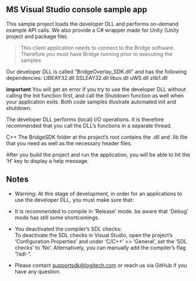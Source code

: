 ## MS Visual Studio console sample app

This sample project  loads the developer DLL and performs on-demand example API calls. We also provide a C# wrapper made for Unity (Unity project and package file). 

> This client application needs to connect to the Bridge software. Therefore you must have Bridge running prior to executing the samples

Our developer DLL is called “BridgeOverlay_SDK.dll” and has the following dependencies:
LIBEAY32.dll
SSLEAY32.dll
libuv.dll
uWS.dll
zlib1.dll


**important** 
You will get an error if you try to use the developer DLL without calling the Init function first, and call the Shutdown function as well when your application exits. Both code samples illustrate automated init and shutdown.

The developer DLL performs (local) I/O operations. It is therefore recommended that you call the DLL’s functions in a separate thread.

C++
The BridgeSDK folder at the project’s root contains the .dll and .lib file that you need as well as the necessary header files.

After you build the project and run the application, you will be able to hit the ‘H’ key to display a help message.





## Notes

* Warning: At this stage of development, in order for an applications to use the developer DLL, you must make sure that:

* It is recommended to compile in 'Release' mode. be aware that 'Debug' mode has still some shortcomings.
* You deactivated the compiler’s SDL checks: <br/> To deactivate the SDL checks in Visual Studio, open the project’s ‘Configuration Properties’ and under ‘C/C++’ >> ‘General’, set the ‘SDL checks’ to ‘No’. Alternatively, you can manually add the compiler’s flag “/sdl-”.

* Please contact supportsdk@logitech.com or reach us via GitHub if you have any question.
